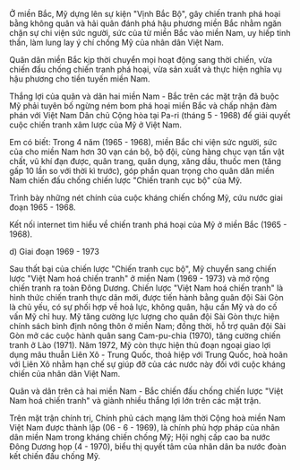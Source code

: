 Ở miền Bắc, Mỹ dựng lên sự kiện "Vịnh Bắc Bộ", gây chiến tranh phá hoại bằng không quân và hải quân đánh phá hậu phương miền Bắc nhằm ngăn chặn sự chi viện sức người, sức của từ miền Bắc vào miền Nam, uy hiếp tinh thần, làm lung lay ý chí chống Mỹ của nhân dân Việt Nam.

Quân dân miền Bắc kịp thời chuyển mọi hoạt động sang thời chiến, vừa chiến đấu chống chiến tranh phá hoại, vừa sản xuất và thực hiện nghĩa vụ hậu phương cho tiền tuyến miền Nam.

Thắng lợi của quân và dân hai miền Nam - Bắc trên các mặt trận đã buộc Mỹ phải tuyên bố ngừng ném bom phá hoại miền Bắc và chấp nhận đàm phán với Việt Nam Dân chủ Cộng hòa tại Pa-ri (tháng 5 - 1968) để giải quyết cuộc chiến tranh xâm lược của Mỹ ở Việt Nam.

Em có biết:
Trong 4 năm (1965 - 1968), miền Bắc chi viện sức người, sức của cho miền Nam hơn 30 vạn cán bộ, bộ đội, cùng hàng chục vạn tấn vật chất, vũ khí đạn được, quân trang, quân dụng, xăng dầu, thuốc men (tăng gấp 10 lần so với thời kì trước), góp phần quan trọng cho quân dân miền Nam chiến đấu chống chiến lược "Chiến tranh cục bộ" của Mỹ.

Trình bày những nét chính của cuộc kháng chiến chống Mỹ, cứu nước giai đoạn 1965 - 1968.

Kết nối internet tìm hiểu về chiến tranh phá hoại của Mỹ ở miền Bắc (1965 - 1968).

d) Giai đoạn 1969 - 1973

Sau thất bại của chiến lược "Chiến tranh cục bộ", Mỹ chuyển sang chiến lược "Việt Nam hoá chiến tranh" ở miền Nam (1969 - 1973) và mở rộng chiến tranh ra toàn Đông Dương. Chiến lược "Việt Nam hoá chiến tranh" là hình thức chiến tranh thực dân mới, được tiến hành bằng quân đội Sài Gòn là chủ yếu, có sự phối hợp về hoả lực, không quân, hậu cần Mỹ và do cố vấn Mỹ chỉ huy. Mỹ tăng cường lực lượng cho quân đội Sài Gòn thực hiện chính sách bình định nông thôn ở miền Nam; đồng thời, hỗ trợ quân đội Sài Gòn mở các cuộc hành quân sang Cam-pu-chia (1970), tăng cường chiến tranh ở Lào (1971). Năm 1972, Mỹ còn thực hiện thủ đoạn ngoại giao lợi dụng mâu thuẫn Liên Xô - Trung Quốc, thoả hiệp với Trung Quốc, hoà hoãn với Liên Xô nhằm hạn chế sự giúp đỡ của các nước này đối với cuộc kháng chiến của nhân dân Việt Nam.

Quân và dân trên cả hai miền Nam - Bắc chiến đấu chống chiến lược "Việt Nam hoá chiến tranh" và giành nhiều thắng lợi lớn trên các mặt trận.

Trên mặt trận chính trị, Chính phủ cách mạng lâm thời Cộng hoà miền Nam Việt Nam được thành lập (06 - 6 - 1969), là chính phủ hợp pháp của nhân dân miền Nam trong kháng chiến chống Mỹ; Hội nghị cấp cao ba nước Đông Dương họp (4 - 1970), biểu thị quyết tâm của nhân dân ba nước đoàn kết chiến đấu chống Mỹ.
